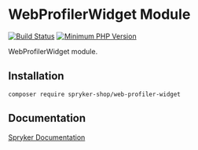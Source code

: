 # WebProfilerWidget Module
[![Build Status](https://travis-ci.org/spryker-shop/web-profiler-widget.svg)](https://travis-ci.org/spryker-shop/web-profiler-widget)
[![Minimum PHP Version](https://img.shields.io/badge/php-%3E%3D%207.2-8892BF.svg)](https://php.net/)

WebProfilerWidget module.

## Installation

```
composer require spryker-shop/web-profiler-widget
```

## Documentation

[Spryker Documentation](https://academy.spryker.com)
